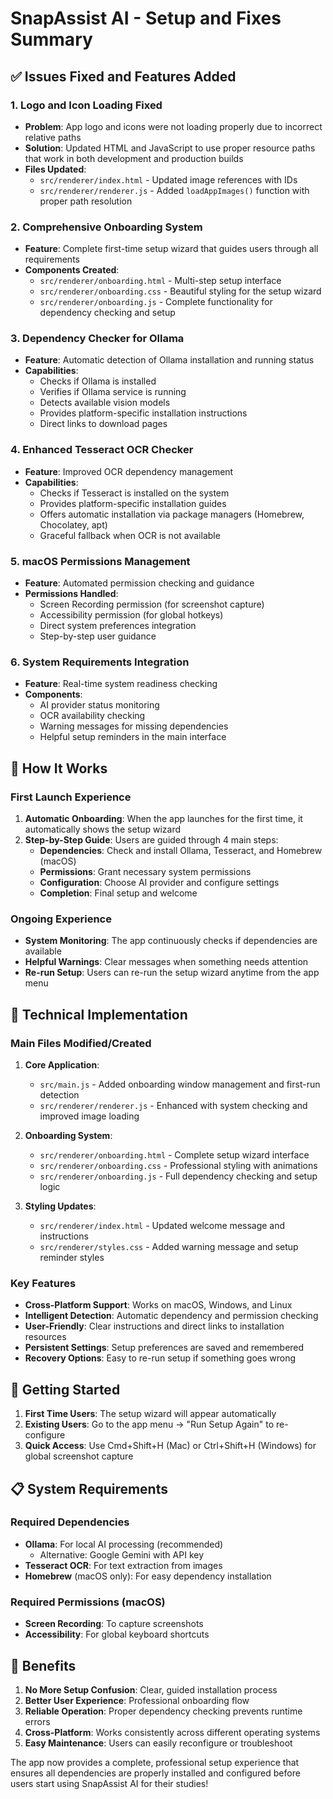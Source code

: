 # SnapAssist AI - Setup and Fixes Summary

## ✅ Issues Fixed and Features Added

### 1. **Logo and Icon Loading Fixed**
- **Problem**: App logo and icons were not loading properly due to incorrect relative paths
- **Solution**: Updated HTML and JavaScript to use proper resource paths that work in both development and production builds
- **Files Updated**: 
  - `src/renderer/index.html` - Updated image references with IDs
  - `src/renderer/renderer.js` - Added `loadAppImages()` function with proper path resolution

### 2. **Comprehensive Onboarding System**
- **Feature**: Complete first-time setup wizard that guides users through all requirements
- **Components Created**:
  - `src/renderer/onboarding.html` - Multi-step setup interface
  - `src/renderer/onboarding.css` - Beautiful styling for the setup wizard
  - `src/renderer/onboarding.js` - Complete functionality for dependency checking and setup

### 3. **Dependency Checker for Ollama**
- **Feature**: Automatic detection of Ollama installation and running status
- **Capabilities**:
  - Checks if Ollama is installed
  - Verifies if Ollama service is running
  - Detects available vision models
  - Provides platform-specific installation instructions
  - Direct links to download pages

### 4. **Enhanced Tesseract OCR Checker**
- **Feature**: Improved OCR dependency management
- **Capabilities**:
  - Checks if Tesseract is installed on the system
  - Provides platform-specific installation guides
  - Offers automatic installation via package managers (Homebrew, Chocolatey, apt)
  - Graceful fallback when OCR is not available

### 5. **macOS Permissions Management**
- **Feature**: Automated permission checking and guidance
- **Permissions Handled**:
  - Screen Recording permission (for screenshot capture)
  - Accessibility permission (for global hotkeys)
  - Direct system preferences integration
  - Step-by-step user guidance

### 6. **System Requirements Integration**
- **Feature**: Real-time system readiness checking
- **Components**:
  - AI provider status monitoring
  - OCR availability checking
  - Warning messages for missing dependencies
  - Helpful setup reminders in the main interface

## 🎯 How It Works

### First Launch Experience
1. **Automatic Onboarding**: When the app launches for the first time, it automatically shows the setup wizard
2. **Step-by-Step Guide**: Users are guided through 4 main steps:
   - **Dependencies**: Check and install Ollama, Tesseract, and Homebrew (macOS)
   - **Permissions**: Grant necessary system permissions
   - **Configuration**: Choose AI provider and configure settings
   - **Completion**: Final setup and welcome

### Ongoing Experience
- **System Monitoring**: The app continuously checks if dependencies are available
- **Helpful Warnings**: Clear messages when something needs attention
- **Re-run Setup**: Users can re-run the setup wizard anytime from the app menu

## 🔧 Technical Implementation

### Main Files Modified/Created
1. **Core Application**:
   - `src/main.js` - Added onboarding window management and first-run detection
   - `src/renderer/renderer.js` - Enhanced with system checking and improved image loading

2. **Onboarding System**:
   - `src/renderer/onboarding.html` - Complete setup wizard interface
   - `src/renderer/onboarding.css` - Professional styling with animations
   - `src/renderer/onboarding.js` - Full dependency checking and setup logic

3. **Styling Updates**:
   - `src/renderer/index.html` - Updated welcome message and instructions
   - `src/renderer/styles.css` - Added warning message and setup reminder styles

### Key Features
- **Cross-Platform Support**: Works on macOS, Windows, and Linux
- **Intelligent Detection**: Automatic dependency and permission checking
- **User-Friendly**: Clear instructions and direct links to installation resources
- **Persistent Settings**: Setup preferences are saved and remembered
- **Recovery Options**: Easy to re-run setup if something goes wrong

## 🚀 Getting Started

1. **First Time Users**: The setup wizard will appear automatically
2. **Existing Users**: Go to the app menu → "Run Setup Again" to re-configure
3. **Quick Access**: Use Cmd+Shift+H (Mac) or Ctrl+Shift+H (Windows) for global screenshot capture

## 📋 System Requirements

### Required Dependencies
- **Ollama**: For local AI processing (recommended)
  - Alternative: Google Gemini with API key
- **Tesseract OCR**: For text extraction from images
- **Homebrew** (macOS only): For easy dependency installation

### Required Permissions (macOS)
- **Screen Recording**: To capture screenshots
- **Accessibility**: For global keyboard shortcuts

## 🎉 Benefits

1. **No More Setup Confusion**: Clear, guided installation process
2. **Better User Experience**: Professional onboarding flow
3. **Reliable Operation**: Proper dependency checking prevents runtime errors
4. **Cross-Platform**: Works consistently across different operating systems
5. **Easy Maintenance**: Users can easily reconfigure or troubleshoot

The app now provides a complete, professional setup experience that ensures all dependencies are properly installed and configured before users start using SnapAssist AI for their studies!
